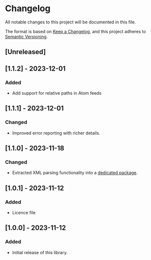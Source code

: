 # Changelog

All notable changes to this project will be documented in this file.

The format is based on [Keep a Changelog](https://keepachangelog.com/en/1.0.0/), and this project adheres to [Semantic Versioning](https://semver.org/spec/v2.0.0.html).

## [Unreleased]

## [1.1.2] - 2023-12-01

### Added

- Add support for relative paths in Atom feeds

## [1.1.1] - 2023-12-01

### Changed

- Improved error reporting with richer details.

## [1.1.0] - 2023-11-18

### Changed

- Extracted XML parsing functionality into a [dedicated package](https://github.com/sketch204/AtomXML). 

## [1.0.1] - 2023-11-12

### Added

- Licence file

## [1.0.0] - 2023-11-12

### Added

- Initial release of this library.
